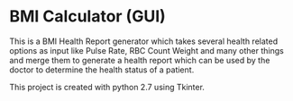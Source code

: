 # BMI Calculator (GUI)

This is a BMI Health Report generator which takes several health related options as input like Pulse Rate, RBC Count Weight and many other things and merge them to generate a health report which can be used by the doctor to determine the health status of a patient.

This project is created with python 2.7 using Tkinter.
